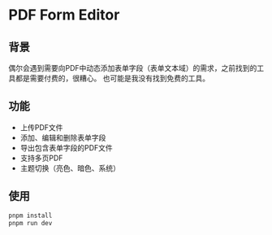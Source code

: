 # PDF Form Editor

## 背景

偶尔会遇到需要向PDF中动态添加表单字段（表单文本域）的需求，之前找到的工具都是需要付费的，很糟心。 也可能是我没有找到免费的工具。

## 功能

- 上传PDF文件
- 添加、编辑和删除表单字段
- 导出包含表单字段的PDF文件
- 支持多页PDF
- 主题切换（亮色、暗色、系统）

## 使用

```bash
pnpm install
pnpm run dev
```